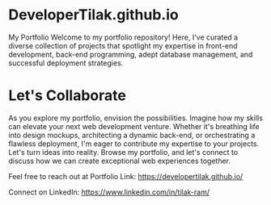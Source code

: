 # DeveloperTilak.github.io
My Portfolio
Welcome to my portfolio repository! Here, I've curated a diverse collection of projects that spotlight my expertise in front-end development, back-end programming, adept database management, and successful deployment strategies.

<h1>Let's Collaborate</h1>
<p>As you explore my portfolio, envision the possibilities. Imagine how my skills can elevate your next web development venture. Whether it's breathing life into design mockups, architecting a dynamic back-end, or orchestrating a flawless deployment, I'm eager to contribute my expertise to your projects.
Let's turn ideas into reality. Browse my portfolio, and let's connect to discuss how we can create exceptional web experiences together.
 </p>

Feel free to reach out at Portfolio
Link: https://developertilak.github.io/

Connect on LinkedIn: https://www.linkedin.com/in/tilak-ram/
